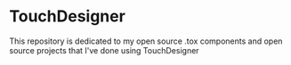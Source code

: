 # TouchDesigner
This repository is dedicated to my open source .tox components and open source projects that I've done using TouchDesigner
